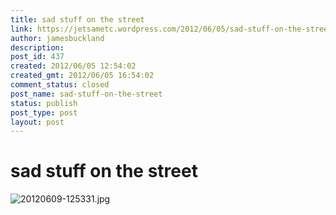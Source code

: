 ```yaml
---
title: sad stuff on the street
link: https://jetsametc.wordpress.com/2012/06/05/sad-stuff-on-the-street/
author: jamesbuckland
description: 
post_id: 437
created: 2012/06/05 12:54:02
created_gmt: 2012/06/05 16:54:02
comment_status: closed
post_name: sad-stuff-on-the-street
status: publish
post_type: post
layout: post
---
```


# sad stuff on the street

![20120609-125331.jpg](http://jetsametc.files.wordpress.com/2012/06/20120609-125331.jpg)